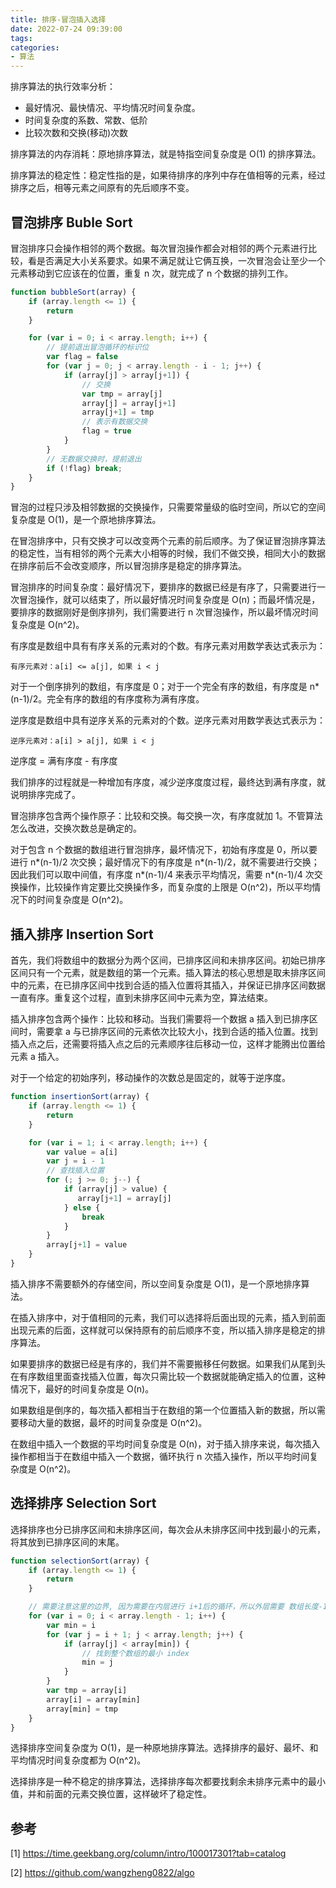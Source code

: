 ```yaml
---
title: 排序-冒泡插入选择
date: 2022-07-24 09:39:00
tags:
categories:
- 算法
---
```


排序算法的执行效率分析：
- 最好情况、最快情况、平均情况时间复杂度。
- 时间复杂度的系数、常数、低阶
- 比较次数和交换(移动)次数

排序算法的内存消耗：原地排序算法，就是特指空间复杂度是 O(1) 的排序算法。

排序算法的稳定性：稳定性指的是，如果待排序的序列中存在值相等的元素，经过排序之后，相等元素之间原有的先后顺序不变。


## 冒泡排序 Buble Sort
冒泡排序只会操作相邻的两个数据。每次冒泡操作都会对相邻的两个元素进行比较，看是否满足大小关系要求。如果不满足就让它俩互换，一次冒泡会让至少一个元素移动到它应该在的位置，重复 n 次，就完成了 n 个数据的排列工作。
```javascript
function bubbleSort(array) {
    if (array.length <= 1) {
        return
    }

    for (var i = 0; i < array.length; i++) {
        // 提前退出冒泡循环的标识位
        var flag = false
        for (var j = 0; j < array.length - i - 1; j++) {
            if (array[j] > array[j+1]) {
                // 交换
                var tmp = array[j]
                array[j] = array[j+1]
                array[j+1] = tmp
                // 表示有数据交换
                flag = true
            }
        }
        // 无数据交换时，提前退出
        if (!flag) break;
    }
}
```

冒泡的过程只涉及相邻数据的交换操作，只需要常量级的临时空间，所以它的空间复杂度是 O(1)，是一个原地排序算法。

在冒泡排序中，只有交换才可以改变两个元素的前后顺序。为了保证冒泡排序算法的稳定性，当有相邻的两个元素大小相等的时候，我们不做交换，相同大小的数据在排序前后不会改变顺序，所以冒泡排序是稳定的排序算法。

冒泡排序的时间复杂度：最好情况下，要排序的数据已经是有序了，只需要进行一次冒泡操作，就可以结束了，所以最好情况时间复杂度是 O(n)；而最坏情况是，要排序的数据刚好是倒序排列，我们需要进行 n 次冒泡操作，所以最坏情况时间复杂度是 O(n^2)。

有序度是数组中具有有序关系的元素对的个数。有序元素对用数学表达式表示为：
```
有序元素对：a[i] <= a[j], 如果 i < j
```

对于一个倒序排列的数组，有序度是 0；对于一个完全有序的数组，有序度是 n*(n-1)/2。完全有序的数组的有序度称为满有序度。

逆序度是数组中具有逆序关系的元素对的个数。逆序元素对用数学表达式表示为：
```
逆序元素对：a[i] > a[j], 如果 i < j
```

逆序度 = 满有序度 - 有序度

我们排序的过程就是一种增加有序度，减少逆序度度过程，最终达到满有序度，就说明排序完成了。

冒泡排序包含两个操作原子：比较和交换。每交换一次，有序度就加 1。不管算法怎么改进，交换次数总是确定的。

对于包含 n 个数据的数组进行冒泡排序，最坏情况下，初始有序度是 0，所以要进行 n*(n-1)/2 次交换；最好情况下的有序度是 n*(n-1)/2，就不需要进行交换；因此我们可以取中间值，有序度 n*(n-1)/4 来表示平均情况，需要 n*(n-1)/4 次交换操作，比较操作肯定要比交换操作多，而复杂度的上限是 O(n^2)，所以平均情况下的时间复杂度是 O(n^2)。


## 插入排序 Insertion Sort
首先，我们将数组中的数据分为两个区间，已排序区间和未排序区间。初始已排序区间只有一个元素，就是数组的第一个元素。插入算法的核心思想是取未排序区间中的元素，在已排序区间中找到合适的插入位置将其插入，并保证已排序区间数据一直有序。重复这个过程，直到未排序区间中元素为空，算法结束。

插入排序包含两个操作：比较和移动。当我们需要将一个数据 a 插入到已排序区间时，需要拿 a 与已排序区间的元素依次比较大小，找到合适的插入位置。找到插入点之后，还需要将插入点之后的元素顺序往后移动一位，这样才能腾出位置给元素 a 插入。

对于一个给定的初始序列，移动操作的次数总是固定的，就等于逆序度。
```javascript
function insertionSort(array) {
    if (array.length <= 1) {
        return
    }

    for (var i = 1; i < array.length; i++) {
        var value = a[i]
        var j = i - 1
        // 查找插入位置
        for (; j >= 0; j--) {
            if (array[j] > value) {
               array[j+1] = array[j]
            } else {
                break
            }
        }
        array[j+1] = value
    }
}
```

插入排序不需要额外的存储空间，所以空间复杂度是 O(1)，是一个原地排序算法。

在插入排序中，对于值相同的元素，我们可以选择将后面出现的元素，插入到前面出现元素的后面，这样就可以保持原有的前后顺序不变，所以插入排序是稳定的排序算法。

如果要排序的数据已经是有序的，我们并不需要搬移任何数据。如果我们从尾到头在有序数组里面查找插入位置，每次只需比较一个数据就能确定插入的位置，这种情况下，最好的时间复杂度是 O(n)。

如果数组是倒序的，每次插入都相当于在数组的第一个位置插入新的数据，所以需要移动大量的数据，最坏的时间复杂度是 O(n^2)。

在数组中插入一个数据的平均时间复杂度是 O(n)，对于插入排序来说，每次插入操作都相当于在数组中插入一个数据，循环执行 n 次插入操作，所以平均时间复杂度是 O(n^2)。


## 选择排序 Selection Sort
选择排序也分已排序区间和未排序区间，每次会从未排序区间中找到最小的元素，将其放到已排序区间的末尾。
```javascript
function selectionSort(array) {
    if (array.length <= 1) {
        return
    }

    // 需要注意这里的边界, 因为需要在内层进行 i+1后的循环，所以外层需要 数组长度-1
    for (var i = 0; i < array.length - 1; i++) {
        var min = i
        for (var j = i + 1; j < array.length; j++) {
            if (array[j] < array[min]) {
                // 找到整个数组的最小 index
                min = j
            }
        }
        var tmp = array[i]
        array[i] = array[min]
        array[min] = tmp
    }
}
```

选择排序空间复杂度为 O(1)，是一种原地排序算法。选择排序的最好、最坏、和平均情况时间复杂度都为 O(n^2)。

选择排序是一种不稳定的排序算法，选择排序每次都要找剩余未排序元素中的最小值，并和前面的元素交换位置，这样破坏了稳定性。


## 参考
[1] https://time.geekbang.org/column/intro/100017301?tab=catalog

[2] https://github.com/wangzheng0822/algo

